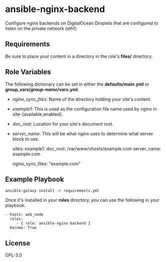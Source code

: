ansible-nginx-backend
=========
Configure nginx backends on DigitalOcean Droplets that are configured to listen on the private network (eth1)

Requirements
------------
Be sure to place your content in a directory in the role's **files/** directory.

Role Variables
--------------
The following dictionary can be set in either the **defaults/main.yml** or **group_vars/*group-name*/vars.yml**.

* *nginx_sync_files*: Name of the directory holding your site's content.
* *example1*: This is used as the configuration file name used by nginx in site-{available,enabled}.
* *doc_root*: Location for your site's document root.
* *server_name*: This will be what nginx uses to determine what server block to use.


    sites:
      example1:
        doc_root: /var/www/vhosts/example.com
        server_name: example.com

    nginx_sync_files: "example.com"


Example Playbook
----------------

    ansible-galaxy install -r requirements.yml

Once it's installed in your **roles** directory, you can use the following in your playbook.

    - hosts: web_node
      roles:
         - { role: ansible-nginx-backend }
      become: True

License
-------

GPL-3.0
